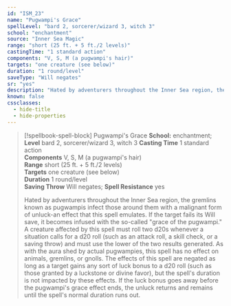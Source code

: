 ```yaml
---
id: "ISM_23"
name: "Pugwampi's Grace"
spellLevel: "bard 2, sorcerer/wizard 3, witch 3"
school: "enchantment"
source: "Inner Sea Magic"
range: "short (25 ft. + 5 ft./2 levels)"
castingTime: "1 standard action"
components: "V, S, M (a pugwampi's hair)"
targets: "one creature (see below)"
duration: "1 round/level"
saveType: "Will negates"
sr: "yes"
description: "Hated by adventurers throughout the Inner Sea region, the gremlins known as pugwampis infect those around them with a malignant form of unluck-an effect that this spell emulates. If the target fails its Will save, it becomes infused with the so-called \"grace of the pugwampi.\" A creature affected by this spell must roll two d20s whenever a situation calls for a d20 roll (such as an attack roll, a skill check, or a saving throw) and must use the lower of the two results generated. As with the aura shed by actual pugwampies, this spell has no effect on animals, gremlins, or gnolls. The effects of this spell are negated as long as a target gains any sort of luck bonus to a d20 roll (such as those granted by a luckstone or divine favor), but the spell's duration is not impacted by these effects. If the luck bonus goes away before the pugwampi's grace effect ends, the unluck returns and remains until the spell's normal duration runs out."
known: false
cssclasses:
  - hide-title
  - hide-properties
---
```


> [!spellbook-spell-block] Pugwampi's Grace
> **School:** enchantment; **Level** bard 2, sorcerer/wizard 3, witch 3
> **Casting Time** 1 standard action  
> **Components** V, S, M (a pugwampi's hair)  
> **Range** short (25 ft. + 5 ft./2 levels)  
> **Targets** one creature (see below)  
> **Duration** 1 round/level  
> **Saving Throw** Will negates; **Spell Resistance** yes
> 
> Hated by adventurers throughout the Inner Sea region, the gremlins known as pugwampis infect those around them with a malignant form of unluck-an effect that this spell emulates. If the target fails its Will save, it becomes infused with the so-called "grace of the pugwampi." A creature affected by this spell must roll two d20s whenever a situation calls for a d20 roll (such as an attack roll, a skill check, or a saving throw) and must use the lower of the two results generated. As with the aura shed by actual pugwampies, this spell has no effect on animals, gremlins, or gnolls. The effects of this spell are negated as long as a target gains any sort of luck bonus to a d20 roll (such as those granted by a luckstone or divine favor), but the spell's duration is not impacted by these effects. If the luck bonus goes away before the pugwampi's grace effect ends, the unluck returns and remains until the spell's normal duration runs out.